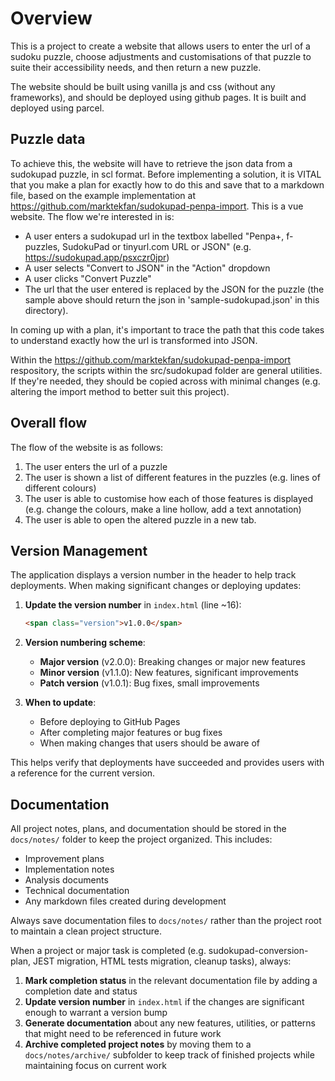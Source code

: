 # Overview

This is a project to create a website that allows users to enter the url of a sudoku puzzle, choose adjustments and customisations of that puzzle to suite their accessibility needs, and then return a new puzzle.

The website should be built using vanilla js and css (without any frameworks), and should be deployed using github pages. It is built and deployed using parcel.

## Puzzle data

To achieve this, the website will have to retrieve the json data from a sudokupad puzzle, in scl format. Before implementing a solution, it is VITAL that you make a plan for exactly how to do this and save that to a markdown file, based on the example implementation at https://github.com/marktekfan/sudokupad-penpa-import. This is a vue website. The flow we're interested in is:
* A user enters a sudokupad url in the textbox labelled "Penpa+, f-puzzles, SudokuPad or tinyurl.com URL or JSON" (e.g. https://sudokupad.app/psxczr0jpr)
* A user selects "Convert to JSON" in the "Action" dropdown
* A user clicks "Convert Puzzle"
* The url that the user entered is replaced by the JSON for the puzzle (the sample above should return the json in 'sample-sudokupad.json' in this directory).

In coming up with a plan, it's important to trace the path that this code takes to understand exactly how the url is transformed into JSON.

Within the https://github.com/marktekfan/sudokupad-penpa-import respository, the scripts within the src/sudokupad folder are general utilities. If they're needed, they should be copied across with minimal changes (e.g. altering the import method to better suit this project).

## Overall flow

The flow of the website is as follows:
1. The user enters the url of a puzzle
2. The user is shown a list of different features in the puzzles (e.g. lines of different colours)
3. The user is able to customise how each of those features is displayed (e.g. change the colours, make a line hollow, add a text annotation)
4. The user is able to open the altered puzzle in a new tab.

## Version Management

The application displays a version number in the header to help track deployments. When making significant changes or deploying updates:

1. **Update the version number** in `index.html` (line ~16):
   ```html
   <span class="version">v1.0.0</span>
   ```

2. **Version numbering scheme**:
   - **Major version** (v2.0.0): Breaking changes or major new features
   - **Minor version** (v1.1.0): New features, significant improvements
   - **Patch version** (v1.0.1): Bug fixes, small improvements

3. **When to update**:
   - Before deploying to GitHub Pages
   - After completing major features or bug fixes
   - When making changes that users should be aware of

This helps verify that deployments have succeeded and provides users with a reference for the current version.

## Documentation

All project notes, plans, and documentation should be stored in the `docs/notes/` folder to keep the project organized. This includes:
- Improvement plans
- Implementation notes
- Analysis documents
- Technical documentation
- Any markdown files created during development

Always save documentation files to `docs/notes/` rather than the project root to maintain a clean project structure.

When a project or major task is completed (e.g. sudokupad-conversion-plan, JEST migration, HTML tests migration, cleanup tasks), always:
1. **Mark completion status** in the relevant documentation file by adding a completion date and status
2. **Update version number** in `index.html` if the changes are significant enough to warrant a version bump
3. **Generate documentation** about any new features, utilities, or patterns that might need to be referenced in future work
4. **Archive completed project notes** by moving them to a `docs/notes/archive/` subfolder to keep track of finished projects while maintaining focus on current work